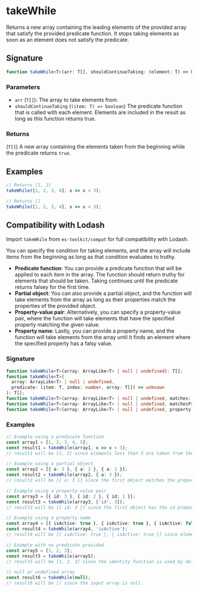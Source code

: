 # takeWhile

Returns a new array containing the leading elements of the provided array
that satisfy the provided predicate function. It stops taking elements as soon
as an element does not satisfy the predicate.

## Signature

```typescript
function takeWhile<T>(arr: T[], shouldContinueTaking: (element: T) => boolean): T[];
```

### Parameters

- `arr` (`T[]`): The array to take elements from.
- `shouldContinueTaking` (`(item: T) => boolean`) The predicate function that is called with each element. Elements are included in the result as long as this function returns true.

### Returns

(`T[]`) A new array containing the elements taken from the beginning while the predicate returns `true`.

## Examples

```typescript
// Returns [1, 2]
takeWhile([1, 2, 3, 4], x => x < 3);

// Returns []
takeWhile([1, 2, 3, 4], x => x > 3);
```

## Compatibility with Lodash

Import `takeWhile` from `es-toolkit/compat` for full compatibility with Lodash.

You can specify the condition for taking elements, and the array will include items from the beginning as long as that condition evaluates to truthy.

- **Predicate function**: You can provide a predicate function that will be applied to each item in the array. The function should return truthy for elements that should be taken. Taking continues until the predicate returns falsey for the first time.
- **Partial object**: You can also provide a partial object, and the function will take elements from the array as long as their properties match the properties of the provided object.
- **Property-value pair**: Alternatively, you can specify a property-value pair, where the function will take elements that have the specified property matching the given value.
- **Property name**: Lastly, you can provide a property name, and the function will take elements from the array until it finds an element where the specified property has a falsy value.

### Signature

```typescript
function takeWhile<T>(array: ArrayLike<T> | null | undefined): T[];
function takeWhile<T>(
  array: ArrayLike<T> | null | undefined,
  predicate: (item: T, index: number, array: T[]) => unknown
): T[];
function takeWhile<T>(array: ArrayLike<T> | null | undefined, matches: Partial<T>): T[];
function takeWhile<T>(array: ArrayLike<T> | null | undefined, matchesProperty: [keyof T, unknown]): T[];
function takeWhile<T>(array: ArrayLike<T> | null | undefined, property: PropertyKey): T[];
```

### Examples

```typescript
// Example using a predicate function
const array1 = [1, 2, 3, 4, 5];
const result1 = takeWhile(array1, x => x < 3);
// result1 will be [1, 2] since elements less than 3 are taken from the beginning.

// Example using a partial object
const array2 = [{ a: 3 }, { a: 2 }, { a: 1 }];
const result2 = takeWhile(array2, { a: 3 });
// result2 will be [{ a: 3 }] since the first object matches the properties of the provided object.

// Example using a property-value pair
const array3 = [{ id: 3 }, { id: 2 }, { id: 1 }];
const result3 = takeWhile(array3, ['id', 3]);
// result3 will be [{ id: 3 }] since the first object has the id property matching the value 3.

// Example using a property name
const array4 = [{ isActive: true }, { isActive: true }, { isActive: false }];
const result4 = takeWhile(array4, 'isActive');
// result4 will be [{ isActive: true }, { isActive: true }] since elements with a truthy isActive property are taken from the beginning.

// Example with no predicate provided
const array5 = [1, 2, 3];
const result5 = takeWhile(array5);
// result5 will be [1, 2, 3] since the identity function is used by default.

// null or undefined array
const result6 = takeWhile(null);
// result6 will be [] since the input array is null.
```
